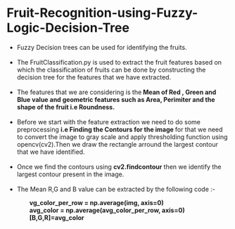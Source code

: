 # Fruit-Recognition-using-Fuzzy-Logic-Decision-Tree
<ul>
 <li>Fuzzy Decision trees can be used for identifying the fruits.<br>
<br><li>The FruitClassification.py is used to extract the fruit features based on which the classification of fruits can be done by constructing the decision tree for the features that we have extracted.<br>
<br><li>The features that we are considering is the<b> Mean of Red , Green and Blue value and geometric features such as Area, Perimiter and the shape of the fruit i.e Roundness.</b><br>
<br><li>Before we start with the feature extraction we need to do some preprocessing <b>i.e Finding the Contours for the image </b>for that we need to convert the image to gray scale and apply thresholding function using opencv(cv2).Then we draw the rectangle arround the largest contour that we have identified. <br>
 <br><li>Once we find the contours using <b>cv2.findcontour</b> then we identify the largest contour present in the image.<br>
<br><li>The Mean R,G and B value can be extracted by the following code :-
  
   &emsp;&emsp;<b>vg_color_per_row = np.average(img, axis=0)<br>
    &emsp;&emsp;avg_color = np.average(avg_color_per_row, axis=0)<br>
      &emsp;&emsp;[B,G,R]=avg_color<br><b></ul>
